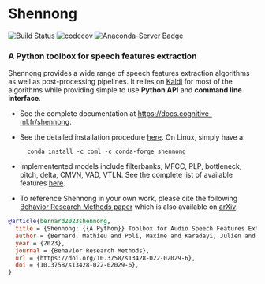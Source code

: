 # Shennong

[![Build Status](https://api.travis-ci.org/bootphon/shennong.svg?branch=master)](
https://travis-ci.org/bootphon/shennong)
[![codecov](https://codecov.io/gh/bootphon/shennong/branch/master/graph/badge.svg)](
https://codecov.io/gh/bootphon/shennong)
[![Anaconda-Server Badge](https://anaconda.org/coml/shennong/badges/version.svg)](
https://anaconda.org/coml/shennong)

### A Python toolbox for speech features extraction

Shennong provides a wide range of speech features extraction algorithms as well
as post-processing pipelines. It relies on [Kaldi](https://kaldi-asr.org) for
most of the algorithms while providing simple to use **Python API** and
**command line interface**.

* See the complete documentation at https://docs.cognitive-ml.fr/shennong.

* See the detailed installation procedure
  [here](https://docs.cognitive-ml.fr/shennong/installation.html). On
  Linux, simply have a:

        conda install -c coml -c conda-forge shennong

* Implementented models include filterbanks, MFCC, PLP, bottleneck, pitch,
  delta, CMVN, VAD, VTLN. See the complete list of available features
  [here](https://docs.cognitive-ml.fr/shennong/intro_features.html).

* To reference Shennong in your own work, please cite the following [Behavior Research Methods paper](https://doi.org/10.3758/s13428-022-02029-6) which is also available on [arXiv](https://arxiv.org/pdf/2112.05555.pdf):

```bibtex
@article{bernard2023shennong,
  title = {Shennong: {{A Python}} Toolbox for Audio Speech Features Extraction},
  author = {Bernard, Mathieu and Poli, Maxime and Karadayi, Julien and Dupoux, Emmanuel},
  year = {2023},
  journal = {Behavior Research Methods},
  url = {https://doi.org/10.3758/s13428-022-02029-6},
  doi = {10.3758/s13428-022-02029-6},
}
```
